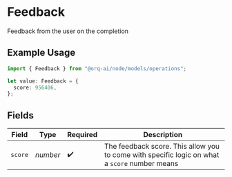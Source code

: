 # Feedback

Feedback from the user on the completion

## Example Usage

```typescript
import { Feedback } from "@orq-ai/node/models/operations";

let value: Feedback = {
  score: 956406,
};
```

## Fields

| Field                                                                                         | Type                                                                                          | Required                                                                                      | Description                                                                                   |
| --------------------------------------------------------------------------------------------- | --------------------------------------------------------------------------------------------- | --------------------------------------------------------------------------------------------- | --------------------------------------------------------------------------------------------- |
| `score`                                                                                       | *number*                                                                                      | :heavy_check_mark:                                                                            | The feedback score. This allow you to come with specific logic on what a `score` number means |